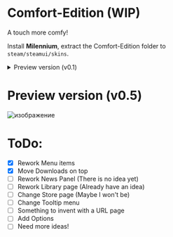 # Comfort-Edition (WIP)
A touch more comfy!

Install **Milennium**, extract the Comfort-Edition folder to `steam/steamui/skins`.
<details>
  <summary>Preview version (v0.1)</summary>
  
![изображение](https://github.com/user-attachments/assets/bd44038a-5c43-4910-b8fb-1695ae2e0ae9)

</details>

# Preview version (v0.5)
![изображение](https://github.com/user-attachments/assets/6d094730-51e6-42f6-8fc6-ee4d5747e0cd)



# ToDo:
- [x] Rework Menu items
- [x] Move Downloads on top
- [ ] Rework News Panel (There is no idea yet)
- [ ] Rework Library page (Already have an idea)
- [ ] Change Store page (Maybe I won't be)
- [ ] Change Tooltip menu
- [ ] Something to invent with a URL page
- [ ] Add Options
- [ ] Need more ideas!
